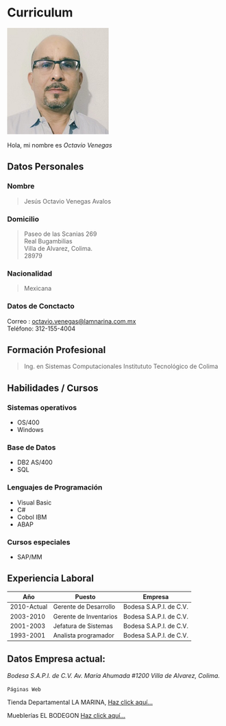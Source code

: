 # Curriculum

![](https://raw.githubusercontent.com/octavene/HerramientasDigitales/master/FotoOctavio.jpg)


Hola, mi nombre es _Octavio Venegas_   


## Datos Personales

  ### Nombre
  > Jesús Octavio Venegas Avalos
  ### Domicilio
  >  Paseo de las Scanias 269     
  >  Real Bugambilias     
  >  Villa de Alvarez, Colima.    
  >  28979
  ### Nacionalidad
  >  Mexicana
  ### Datos de Conctacto
  Correo  : octavio.venegas@lamnarina.com.mx    
  Teléfono: 312-155-4004
  
  

## Formación Profesional
  > Ing. en Sistemas Computacionales
  > Institututo Tecnológico de Colima

## Habilidades / Cursos
  ### Sistemas operativos
  - OS/400
  - Windows
  ### Base de Datos
  - DB2 AS/400
  - SQL
  ### Lenguajes de Programación
  - Visual Basic
  - C#
  - Cobol IBM
  - ABAP
  ### Cursos especiales
  - SAP/MM
  
  
## Experiencia Laboral

| Año | Puesto | Empresa |
|-----|--------|---------|
|2010-Actual | Gerente de Desarrollo | Bodesa S.A.P.I. de C.V. |
|2003-2010 | Gerente de Inventarios| Bodesa S.A.P.I. de C.V. |
|2001-2003 | Jefatura de Sistemas | Bodesa S.A.P.I. de C.V. |
|1993-2001 | Analista programador | Bodesa S.A.P.I. de C.V. |

## Datos Empresa actual:

_Bodesa S.A.P.I. de C.V._
_Av. María Ahumada #1200_
_Villa de Alvarez, Colima._

`Páginas Web`

 Tienda Departamental LA MARINA, [Haz click aquí...](https://www.lamarina.com.mx/)   
 
 Mueblerías EL BODEGON [Haz click aquí...](https://www.elbodegon.com.mx/)   
 
 
 
 






